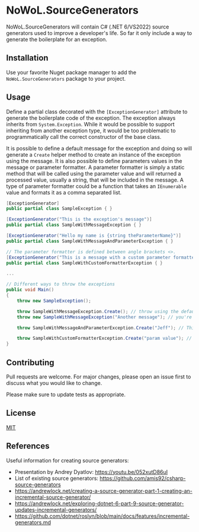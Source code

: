 # NoWoL.SourceGenerators

NoWoL.SourceGenerators will contain C# (.NET 6/VS2022) source generators used to improve a developer's life. So far it only include a way to generate the boilerplate for an exception.

## Installation

Use your favorite Nuget package manager to add the `NoWoL.SourceGenerators` package to your project.

## Usage

Define a partial class decorated with the `[ExceptionGenerator]` attribute to generate the boilerplate code of the exception. The exception always inherits from `System.Exception`. While it would be possible to support inheriting from another exception type, it would be too problematic to programmatically call the correct constructor of the base class.

It is possible to define a default message for the exception and doing so will generate a `Create` helper method to create an instance of the exception using the message. It is also possible to define parameters values in the message or parameter formatter. A parameter formatter is simply a static method that will be called using the parameter value and will returned a processed value, usually a string, that will be included in the message.  A type of parameter formatter could be a function that takes an `IEnumerable` value and formats it as a comma separated list.

```csharp
[ExceptionGenerator]
public partial class SampleException { }

[ExceptionGenerator("This is the exception's message")]
public partial class SampleWithMessageException { }

[ExceptionGenerator("Hello my name is {string theParameterName}")]
public partial class SampleWithMessageAndParameterException { }

// The parameter formatter is defined between angle brackets <>.
[ExceptionGenerator("This is a message with a custom parameter formatter {<SomeNameSpace.SomeClass.SomeStaticMethod>string theParameterName}")]
public partial class SampleWithCustomFormatterException { }

...

// Different ways to throw the exceptions
public void Main()
{
    throw new SampleException();

    throw SampleWithMessageException.Create(); // throw using the default message
    throw new SampleWithMessageException("Another message"); // you're not limited to the default message, you can redefine it at runtime

    throw SampleWithMessageAndParameterException.Create("Jeff"); // This will generate the message 'Hello my name is Jeff'

    throw SampleWithCustomFormatterException.Create("param value"); // This is similar to the previous line however the value will be modified by the formatter before being included in the message
}
```

## Contributing
Pull requests are welcome. For major changes, please open an issue first to discuss what you would like to change.

Please make sure to update tests as appropriate.

## License
[MIT](https://choosealicense.com/licenses/mit/)

## References

Useful information for creating source generators:

* Presentation by Andrey Dyatlov: https://youtu.be/052xutD86uI
* List of existing source generators: https://github.com/amis92/csharp-source-generators
* https://andrewlock.net/creating-a-source-generator-part-1-creating-an-incremental-source-generator/
* https://andrewlock.net/exploring-dotnet-6-part-9-source-generator-updates-incremental-generators/
* https://github.com/dotnet/roslyn/blob/main/docs/features/incremental-generators.md
